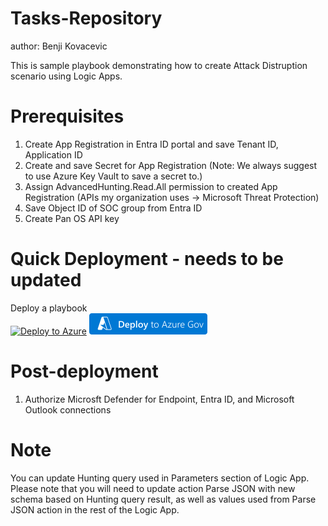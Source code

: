 # Tasks-Repository
author: Benji Kovacevic

This is sample playbook demonstrating how to create Attack Distruption scenario using Logic Apps.

# Prerequisites
1. Create App Registration in Entra ID portal and save Tenant ID, Application ID
2. Create and save Secret for App Registration (Note: We always suggest to use Azure Key Vault to save a secret to.)
3. Assign AdvancedHunting.Read.All permission to created App Registration (APIs my organization uses -> Microsoft Threat Protection)
4. Save Object ID of SOC group from Entra ID
5. Create Pan OS API key

# Quick Deployment - needs to be updated
Deploy a playbook<br>
[![Deploy to Azure](https://aka.ms/deploytoazurebutton)](https://portal.azure.com/#create/Microsoft.Template/uri/https%3A%2F%2Fraw.githubusercontent.com%2FAzure%2FAzure-Sentinel%2Fmaster%2FTools%2FTasks-Repository%2Fazuredeploynmi.json)
[![Deploy to Azure Gov](https://raw.githubusercontent.com/Azure/azure-quickstart-templates/master/1-CONTRIBUTION-GUIDE/images/deploytoazuregov.png)](https://portal.azure.us/#create/Microsoft.Template/uri/https%3A%2F%2Fraw.githubusercontent.com%2FAzure%2FAzure-Sentinel%2Fmaster%2FTools%2FTasks-Repository%2Fazuredeploynmi.json)

# Post-deployment
1. Authorize Microsft Defender for Endpoint, Entra ID, and Microsoft Outlook connections

# Note
You can update Hunting query used in Parameters section of Logic App. Please note that you will need to update action Parse JSON with new schema based on Hunting query result, as well as values used from Parse JSON action in the rest of the Logic App. 
